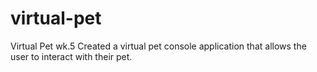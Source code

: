 # virtual-pet
Virtual Pet wk.5
Created a virtual pet console application that allows the user to interact with their pet.
